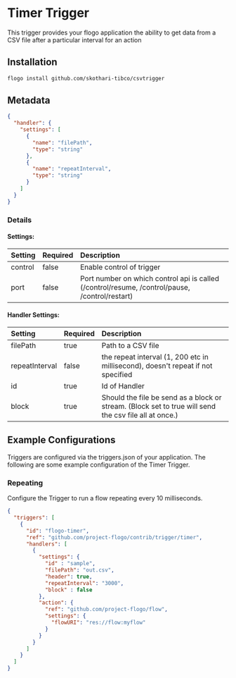 <!--
title: CSV Timer

-->
# Timer Trigger
This trigger provides your flogo application the ability to get data from a CSV file after a particular interval for an action 

## Installation

```bash
flogo install github.com/skothari-tibco/csvtrigger
```

## Metadata
```json
{
  "handler": {
    "settings": [
      {
        "name": "filePath",
        "type": "string"
      },
      {
        "name": "repeatInterval",
        "type": "string"
      }
    ]
  }
}
```
### Details

#### Settings:
| Setting  | Required | Description |
|:---------|:---------|:------------|
| control  | false    | Enable control of trigger
| port     | false    | Port number on which control api is called (/control/resume, /control/pause, /control/restart)

#### Handler Settings:
| Setting        | Required | Description |
|:---------------|:---------|:------------|
| filePath       | true     | Path to a CSV file
| repeatInterval | false    | the repeat interval (1, 200 etc in millisecond), doesn't repeat if not specified
| id             | true     | Id of Handler
| block          | true     | Should the file be send as a block or stream. (Block set to true will send the csv file all at once.)


## Example Configurations

Triggers are configured via the triggers.json of your application. The following are some example configuration of the Timer Trigger.

### Repeating
Configure the Trigger to run a flow repeating every 10 milliseconds. 
```json
{
  "triggers": [
    {
      "id": "flogo-timer",
      "ref": "github.com/project-flogo/contrib/trigger/timer",
      "handlers": [
        {
          "settings": {
            "id" : "sample",
            "filePath": "out.csv",
            "header": true,
            "repeatInterval": "3000",
            "block" : false
          },
          "action": {
            "ref": "github.com/project-flogo/flow",
            "settings": {
              "flowURI": "res://flow:myflow"
            }
          }
        }
      ]
    }
  ]
}
```
